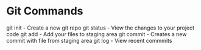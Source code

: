 # Git Commands

git init - Create a new git repo
git status - View the changes to your project code
git add - Add your files to staging area
git commit - Creates a new commit with file from staging area
git log - View recent commmits